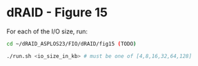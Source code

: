 # dRAID - Figure 15

For each of the I/O size, run:
```Bash
cd ~/dRAID_ASPLOS23/FIO/dRAID/fig15 (TODO)

./run.sh <io_size_in_kb> # must be one of [4,8,16,32,64,128]
```
